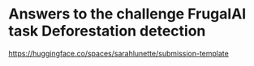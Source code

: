 # Answers to the challenge FrugalAI task Deforestation detection

https://huggingface.co/spaces/sarahlunette/submission-template
